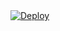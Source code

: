 <a href="https://heroku.com/deploy?template=https://github.com/karaminarani/Fsuub0">
  <img src="https://www.herokucdn.com/deploy/button.svg" alt="Deploy">
</a>
